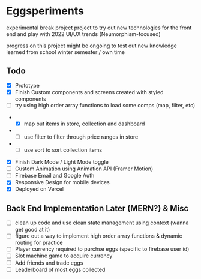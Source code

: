 # Eggsperiments

experimental break project project to try out new technologies for the front end and play with 2022 UI/UX trends (Neumorphism-focused)

progress on this project might be ongoing to test out new knowledge learned from school winter semester / own time

## Todo
- [x] Prototype
- [x] Finish Custom components and screens created with styled components 
- [ ] try using high order array functions to load some comps (map, filter, etc)
- - [x] map out items in store, collection and dashboard
- - [ ] use filter to filter through price ranges in store
- - [ ]  use sort to sort collection items
- [x] Finish Dark Mode / Light Mode toggle 
- [ ] Custom Animation using Animation API (Framer Motion)
- [ ] Firebase Email and Google Auth
- [x] Responsive Design for mobile devices
- [x] Deployed on Vercel

## Back End Implementation Later (MERN?) & Misc
- [ ] clean up code and use clean state management using context (wanna get good at it)
- [ ] figure out a way to implement high order array functions & dynamic routing for practice 
- [ ] Player currency required to purchse eggs (specific to firebase user id)
- [ ] Slot machine game to acquire currency
- [ ] Add friends and trade eggs
- [ ] Leaderboard of most eggs collected
